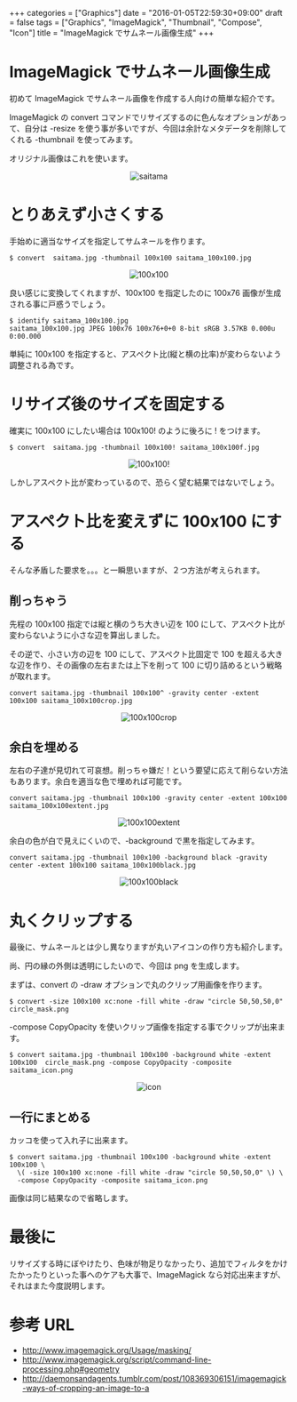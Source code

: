 +++
categories = ["Graphics"]
date = "2016-01-05T22:59:30+09:00"
draft = false
tags = ["Graphics", "ImageMagick", "Thumbnail", "Compose", "Icon"]
title = "ImageMagick でサムネール画像生成"
+++

# ImageMagick でサムネール画像生成

初めて ImageMagick でサムネール画像を作成する人向けの簡単な紹介です。

ImageMagick の convert コマンドでリサイズするのに色んなオプションがあって、自分は -resize を使う事が多いですが、今回は余計なメタデータを削除してくれる -thumbnail を使ってみます。

オリジナル画像はこれを使います。
<center> <img src="/2016/01/05/saitama.jpg" alt="saitama" /> </center>

# とりあえず小さくする

手始めに適当なサイズを指定してサムネールを作ります。

```
$ convert  saitama.jpg -thumbnail 100x100 saitama_100x100.jpg
```
<center> <img src="/2016/01/05/saitama_100x100.jpg" alt="100x100" /></center>

良い感じに変換してくれますが、100x100 を指定したのに 100x76 画像が生成される事に戸惑うでしょう。

```
$ identify saitama_100x100.jpg
saitama_100x100.jpg JPEG 100x76 100x76+0+0 8-bit sRGB 3.57KB 0.000u 0:00.000
```

単純に 100x100 を指定すると、アスペクト比(縦と横の比率)が変わらないよう調整される為です。

# リサイズ後のサイズを固定する

確実に 100x100 にしたい場合は 100x100! のように後ろに ! をつけます。

```
$ convert  saitama.jpg -thumbnail 100x100! saitama_100x100f.jpg
```
<center> <img src="/2016/01/05/saitama_100x100f.jpg" alt="100x100!" /></center>

しかしアスペクト比が変わっているので、恐らく望む結果ではないでしょう。

# アスペクト比を変えずに 100x100 にする

そんな矛盾した要求を。。。と一瞬思いますが、２つ方法が考えられます。

## 削っちゃう

先程の 100x100 指定では縦と横のうち大きい辺を 100 にして、アスペクト比が変わらないように小さな辺を算出しました。

その逆で、小さい方の辺を 100 にして、アスペクト比固定で 100 を超える大きな辺を作り、その画像の左右または上下を削って 100 に切り詰めるという戦略が取れます。

```
convert saitama.jpg -thumbnail 100x100^ -gravity center -extent 100x100 saitama_100x100crop.jpg
```
<center> <img src="/2016/01/05/saitama_100x100crop.jpg" alt="100x100crop" /></center>

## 余白を埋める

左右の子達が見切れて可哀想。削っちゃ嫌だ！という要望に応えて削らない方法もあります。余白を適当な色で埋めれば可能です。

```
convert saitama.jpg -thumbnail 100x100 -gravity center -extent 100x100 saitama_100x100extent.jpg
```
<center> <img src="/2016/01/05/saitama_100x100extent.jpg" alt="100x100extent" /></center>

余白の色が白で見えにくいので、-background で黒を指定してみます。

```
convert saitama.jpg -thumbnail 100x100 -background black -gravity center -extent 100x100 saitama_100x100black.jpg
```
<center> <img src="/2016/01/05/saitama_100x100black.jpg" alt="100x100black" /></center>

# 丸くクリップする

最後に、サムネールとは少し異なりますが丸いアイコンの作り方も紹介します。

尚、円の縁の外側は透明にしたいので、今回は png を生成します。

まずは、convert の -draw オプションで丸のクリップ用画像を作ります。

```
$ convert -size 100x100 xc:none -fill white -draw "circle 50,50,50,0" circle_mask.png
```

-compose CopyOpacity を使いクリップ画像を指定する事でクリップが出来ます。

```
$ convert saitama.jpg -thumbnail 100x100 -background white -extent 100x100  circle_mask.png -compose CopyOpacity -composite saitama_icon.png
```

<center> <img src="/2016/01/05/saitama_icon.png" alt="icon" /></center>

## 一行にまとめる

カッコを使って入れ子に出来ます。

```
$ convert saitama.jpg -thumbnail 100x100 -background white -extent 100x100 \
  \( -size 100x100 xc:none -fill white -draw "circle 50,50,50,0" \) \
  -compose CopyOpacity -composite saitama_icon.png
```

画像は同じ結果なので省略します。

# 最後に

リサイズする時にぼやけたり、色味が物足りなかったり、追加でフィルタをかけたかったりといった事へのケアも大事で、ImageMagick なら対応出来ますが、それはまた今度説明します。

# 参考 URL

 * http://www.imagemagick.org/Usage/masking/
 * http://www.imagemagick.org/script/command-line-processing.php#geometry
 * http://daemonsandagents.tumblr.com/post/108369306151/imagemagick-ways-of-cropping-an-image-to-a
